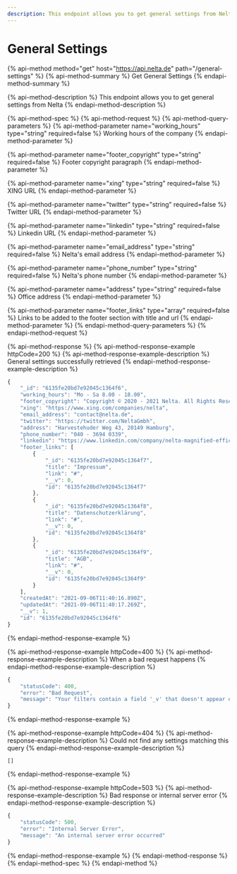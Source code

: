 ```yaml
---
description: This endpoint allows you to get general settings from Nelta
---
```


# General Settings

{% api-method method="get" host="https://api.nelta.de" path="/general-settings" %}
{% api-method-summary %}
Get General Settings
{% endapi-method-summary %}

{% api-method-description %}
This endpoint allows you to get general settings from Nelta
{% endapi-method-description %}

{% api-method-spec %}
{% api-method-request %}
{% api-method-query-parameters %}
{% api-method-parameter name="working\_hours" type="string" required=false %}
Working hours of the company
{% endapi-method-parameter %}

{% api-method-parameter name="footer\_copyright" type="string" required=false %}
Footer copyright paragraph
{% endapi-method-parameter %}

{% api-method-parameter name="xing" type="string" required=false %}
XING URL
{% endapi-method-parameter %}

{% api-method-parameter name="twitter" type="string" required=false %}
Twitter URL
{% endapi-method-parameter %}

{% api-method-parameter name="linkedin" type="string" required=false %}
Linkedin URL
{% endapi-method-parameter %}

{% api-method-parameter name="email\_address" type="string" required=false %}
Nelta's email address
{% endapi-method-parameter %}

{% api-method-parameter name="phone\_number" type="string" required=false %}
Nelta's phone number
{% endapi-method-parameter %}

{% api-method-parameter name="address" type="string" required=false %}
Office address
{% endapi-method-parameter %}

{% api-method-parameter name="footer\_links" type="array" required=false %}
Links to be added to the footer section with title and url
{% endapi-method-parameter %}
{% endapi-method-query-parameters %}
{% endapi-method-request %}

{% api-method-response %}
{% api-method-response-example httpCode=200 %}
{% api-method-response-example-description %}
General settings successfully retrieved
{% endapi-method-response-example-description %}

```javascript
{
    "_id": "6135fe20bd7e92045c1364f6",
    "working_hours": "Mo - Sa 8.00 - 18.00",
    "footer_copyright": "Copyright © 2020 - 2021 Nelta. All Rights Reserved.",
    "xing": "https://www.xing.com/companies/nelta",
    "email_address": "contact@nelta.de",
    "twitter": "https://twitter.com/NeltaGmbh",
    "address": "Harvestehuder Weg 43, 20149 Hamburg",
    "phone_number": "040 - 3694 0339",
    "linkedin": "https://www.linkedin.com/company/nelta-magnified-efficieny/",
    "footer_links": [
        {
            "_id": "6135fe20bd7e92045c1364f7",
            "title": "Impressum",
            "link": "#",
            "__v": 0,
            "id": "6135fe20bd7e92045c1364f7"
        },
        {
            "_id": "6135fe20bd7e92045c1364f8",
            "title": "Datenschutzerklärung",
            "link": "#",
            "__v": 0,
            "id": "6135fe20bd7e92045c1364f8"
        },
        {
            "_id": "6135fe20bd7e92045c1364f9",
            "title": "AGB",
            "link": "#",
            "__v": 0,
            "id": "6135fe20bd7e92045c1364f9"
        }
    ],
    "createdAt": "2021-09-06T11:40:16.890Z",
    "updatedAt": "2021-09-06T11:40:17.269Z",
    "__v": 1,
    "id": "6135fe20bd7e92045c1364f6"
}
```
{% endapi-method-response-example %}

{% api-method-response-example httpCode=400 %}
{% api-method-response-example-description %}
When a bad request happens
{% endapi-method-response-example-description %}

```javascript
{
    "statusCode": 400,
    "error": "Bad Request",
    "message": "Your filters contain a field '_v' that doesn't appear on your model definition nor its relations"
}
```
{% endapi-method-response-example %}

{% api-method-response-example httpCode=404 %}
{% api-method-response-example-description %}
Could not find any settings matching this query
{% endapi-method-response-example-description %}

```
[]
```
{% endapi-method-response-example %}

{% api-method-response-example httpCode=503 %}
{% api-method-response-example-description %}
Bad response or internal server error
{% endapi-method-response-example-description %}

```javascript
{
    "statusCode": 500,
    "error": "Internal Server Error",
    "message": "An internal server error occurred"
}
```
{% endapi-method-response-example %}
{% endapi-method-response %}
{% endapi-method-spec %}
{% endapi-method %}

